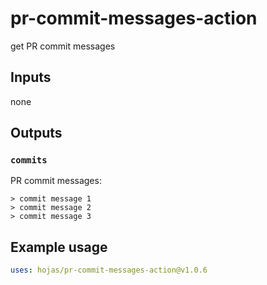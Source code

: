 # pr-commit-messages-action

get PR commit messages

## Inputs

none

## Outputs

### `commits`

PR commit messages:

```
> commit message 1
> commit message 2
> commit message 3
```

## Example usage

```yaml
uses: hojas/pr-commit-messages-action@v1.0.6
```
